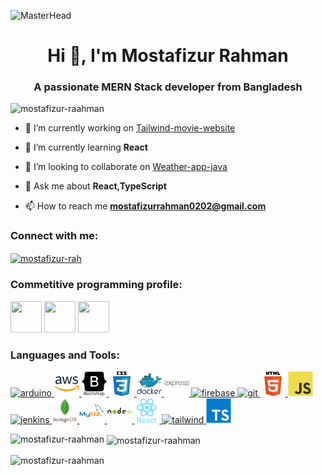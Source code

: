 ![MasterHead](https://user-images.githubusercontent.com/95478989/198955082-6e78ebb5-e1e4-49f9-8d32-6e5af3984dcd.gif)
<h1 align="center">Hi 👋, I'm Mostafizur Rahman</h1>
<h3 align="center">A passionate MERN Stack developer from Bangladesh</h3>
 <img width="400" align="right" src="https://i.pinimg.com/originals/68/f3/ff/68f3ff8ddc1699f6234abee4e1d58dd9.gif"
        alt="">

<p align="left"> <img src="https://komarev.com/ghpvc/?username=mostafizur-raahman&label=Profile%20views&color=0e75b6&style=flat" alt="mostafizur-raahman" /> </p>

- 🔭 I’m currently working on [Tailwind-movie-website](https://github.com/mostafizur-raahman/Tailwind-movie-website)

- 🌱 I’m currently learning **React**

- 👯 I’m looking to collaborate on [Weather-app-java](https://github.com/mostafizur-raahman/Android-final-project)

- 💬 Ask me about **React,TypeScript**

- 📫 How to reach me **mostafizurrahman0202@gmail.com**

<h3 align="left">Connect with me:</h3>
<p align="left">
<a href="https://linkedin.com/in/mostafizur-rah" target="blank"><img align="center" src="https://raw.githubusercontent.com/rahuldkjain/github-profile-readme-generator/master/src/images/icons/Social/linked-in-alt.svg" alt="mostafizur-rah" height="30" width="40" /></a>
</p>
<h3 align="left">Commetitive programming profile:</h3>
 <a href="https://codeforces.com/profile/_MostaFiz"> <img height="50" width="50"
            src="https://res.cloudinary.com/practicaldev/image/fetch/s--N2_RJe5R--/c_imagga_scale,f_auto,fl_progressive,h_420,q_auto,w_1000/https://dev-to-uploads.s3.amazonaws.com/uploads/articles/cer3l19eex0wy900b101.jpg"
            alt=""></a>
            <a href="https://www.codechef.com/users/mostafizur_rah"> <img height="50" width="50"
            src="https://i.pinimg.com/originals/c5/d9/fc/c5d9fc1e18bcf039f464c2ab6cfb3eb6.jpg" alt=""></a>
            <a href="https://lightoj.com/user/mostafizurra1"> <img height="50" width="50"
            src="https://1.bp.blogspot.com/-SyNR31SZxoY/Wgm3yj6rQGI/AAAAAAAAGPE/TYqgWAyQ8jc7sn3mL02ywp_V18WmdUbGACK4BGAYYCw/s400/LightOj-Logo.jpeg"
            alt=""></a>

<h3 align="left">Languages and Tools:</h3>
<p align="left"> <a href="https://www.arduino.cc/" target="_blank" rel="noreferrer"> <img src="https://cdn.worldvectorlogo.com/logos/arduino-1.svg" alt="arduino" width="40" height="40"/> </a> <a href="https://aws.amazon.com" target="_blank" rel="noreferrer"> <img src="https://raw.githubusercontent.com/devicons/devicon/master/icons/amazonwebservices/amazonwebservices-original-wordmark.svg" alt="aws" width="40" height="40"/> </a> <a href="https://getbootstrap.com" target="_blank" rel="noreferrer"> <img src="https://raw.githubusercontent.com/devicons/devicon/master/icons/bootstrap/bootstrap-plain-wordmark.svg" alt="bootstrap" width="40" height="40"/> </a> <a href="https://www.w3schools.com/css/" target="_blank" rel="noreferrer"> <img src="https://raw.githubusercontent.com/devicons/devicon/master/icons/css3/css3-original-wordmark.svg" alt="css3" width="40" height="40"/> </a> <a href="https://www.docker.com/" target="_blank" rel="noreferrer"> <img src="https://raw.githubusercontent.com/devicons/devicon/master/icons/docker/docker-original-wordmark.svg" alt="docker" width="40" height="40"/> </a> <a href="https://expressjs.com" target="_blank" rel="noreferrer"> <img src="https://raw.githubusercontent.com/devicons/devicon/master/icons/express/express-original-wordmark.svg" alt="express" width="40" height="40"/> </a> <a href="https://firebase.google.com/" target="_blank" rel="noreferrer"> <img src="https://www.vectorlogo.zone/logos/firebase/firebase-icon.svg" alt="firebase" width="40" height="40"/> </a> <a href="https://git-scm.com/" target="_blank" rel="noreferrer"> <img src="https://www.vectorlogo.zone/logos/git-scm/git-scm-icon.svg" alt="git" width="40" height="40"/> </a> <a href="https://www.w3.org/html/" target="_blank" rel="noreferrer"> <img src="https://raw.githubusercontent.com/devicons/devicon/master/icons/html5/html5-original-wordmark.svg" alt="html5" width="40" height="40"/> </a> <a href="https://developer.mozilla.org/en-US/docs/Web/JavaScript" target="_blank" rel="noreferrer"> <img src="https://raw.githubusercontent.com/devicons/devicon/master/icons/javascript/javascript-original.svg" alt="javascript" width="40" height="40"/> </a> <a href="https://www.jenkins.io" target="_blank" rel="noreferrer"> <img src="https://www.vectorlogo.zone/logos/jenkins/jenkins-icon.svg" alt="jenkins" width="40" height="40"/> </a> <a href="https://www.mongodb.com/" target="_blank" rel="noreferrer"> <img src="https://raw.githubusercontent.com/devicons/devicon/master/icons/mongodb/mongodb-original-wordmark.svg" alt="mongodb" width="40" height="40"/> </a> <a href="https://www.mysql.com/" target="_blank" rel="noreferrer"> <img src="https://raw.githubusercontent.com/devicons/devicon/master/icons/mysql/mysql-original-wordmark.svg" alt="mysql" width="40" height="40"/> </a> <a href="https://nodejs.org" target="_blank" rel="noreferrer"> <img src="https://raw.githubusercontent.com/devicons/devicon/master/icons/nodejs/nodejs-original-wordmark.svg" alt="nodejs" width="40" height="40"/> </a> <a href="https://reactjs.org/" target="_blank" rel="noreferrer"> <img src="https://raw.githubusercontent.com/devicons/devicon/master/icons/react/react-original-wordmark.svg" alt="react" width="40" height="40"/> </a> <a href="https://tailwindcss.com/" target="_blank" rel="noreferrer"> <img src="https://www.vectorlogo.zone/logos/tailwindcss/tailwindcss-icon.svg" alt="tailwind" width="40" height="40"/> </a> <a href="https://www.typescriptlang.org/" target="_blank" rel="noreferrer"> <img src="https://raw.githubusercontent.com/devicons/devicon/master/icons/typescript/typescript-original.svg" alt="typescript" width="40" height="40"/> </a> </p>

<p><img align="left" src="https://github-readme-stats.vercel.app/api/top-langs?username=mostafizur-raahman&show_icons=true&locale=en&layout=compact" alt="mostafizur-raahman" /></p>

<p>&nbsp;<img align="center" src="https://github-readme-stats.vercel.app/api?username=mostafizur-raahman&show_icons=true&locale=en" alt="mostafizur-raahman" /></p>

<p><img align="center" src="https://github-readme-streak-stats.herokuapp.com/?user=mostafizur-raahman&" alt="mostafizur-raahman" /></p>
